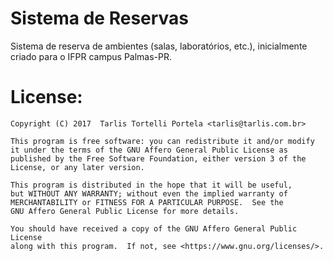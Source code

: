 # Sistema de Reservas
Sistema de reserva de ambientes (salas, laboratórios, etc.), inicialmente criado para o IFPR campus Palmas-PR.

# License:
    Copyright (C) 2017  Tarlis Tortelli Portela <tarlis@tarlis.com.br>

    This program is free software: you can redistribute it and/or modify
    it under the terms of the GNU Affero General Public License as
    published by the Free Software Foundation, either version 3 of the
    License, or any later version.

    This program is distributed in the hope that it will be useful,
    but WITHOUT ANY WARRANTY; without even the implied warranty of
    MERCHANTABILITY or FITNESS FOR A PARTICULAR PURPOSE.  See the
    GNU Affero General Public License for more details.

    You should have received a copy of the GNU Affero General Public License
    along with this program.  If not, see <https://www.gnu.org/licenses/>.

